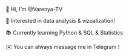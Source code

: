 👋 Hi, I’m @Varenya-TV

👀 Interested in data analysis & vizualization!

📚 Currently learning Python & SQL & Statistics

✉️ You can always message me in Telegram !
